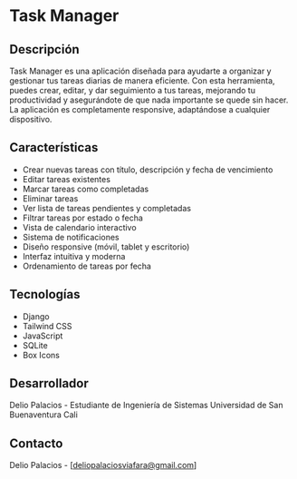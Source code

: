 # Task Manager

## Descripción

Task Manager es una aplicación diseñada para ayudarte a organizar y gestionar tus tareas diarias de manera eficiente. Con esta herramienta, puedes crear, editar, y dar seguimiento a tus tareas, mejorando tu productividad y asegurándote de que nada importante se quede sin hacer. La aplicación es completamente responsive, adaptándose a cualquier dispositivo.

## Características

- Crear nuevas tareas con título, descripción y fecha de vencimiento
- Editar tareas existentes
- Marcar tareas como completadas
- Eliminar tareas
- Ver lista de tareas pendientes y completadas
- Filtrar tareas por estado o fecha
- Vista de calendario interactivo
- Sistema de notificaciones
- Diseño responsive (móvil, tablet y escritorio)
- Interfaz intuitiva y moderna
- Ordenamiento de tareas por fecha

## Tecnologías

- Django
- Tailwind CSS
- JavaScript
- SQLite
- Box Icons

## Desarrollador

Delio Palacios - Estudiante de Ingeniería de Sistemas
Universidad de San Buenaventura Cali

## Contacto

Delio Palacios - [deliopalaciosviafara@gmail.com]